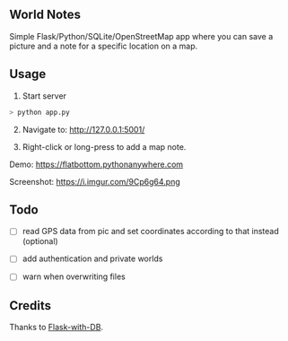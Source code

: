 ## World Notes

Simple Flask/Python/SQLite/OpenStreetMap app where you can save a picture and a note for a specific location on a map.


## Usage

1. Start server

```bash
> python app.py
```

2. Navigate to: http://127.0.0.1:5001/

3. Right-click or long-press to add a map note.

Demo: https://flatbottom.pythonanywhere.com

Screenshot: https://i.imgur.com/9Cp6g64.png

## Todo

- [ ] read GPS data from pic and set coordinates according to that instead (optional)
- [ ] add authentication and private worlds
- [ ] warn when overwriting files


## Credits

Thanks to [Flask-with-DB](https://github.com/Ruhil-DS/Flask-with-DB).



